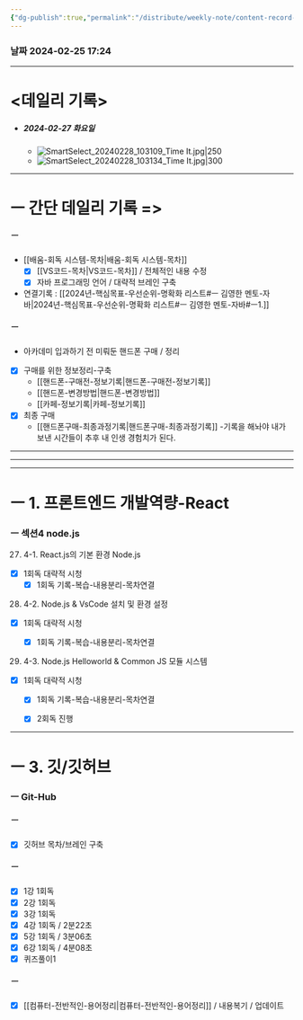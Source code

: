 ```yaml
---
{"dg-publish":true,"permalink":"/distribute/weekly-note/content-record-folder/2024-02-25-w4/","tags":["데일리-주간-기록"],"noteIcon":""}
---
```


### 날짜 2024-02-25 17:24

-------------------------------

# <데일리 기록> 

- ##### 2024-02-27 화요일
	- ![SmartSelect_20240228_103109_Time It.jpg|250](/img/user/%EC%B2%A8%EB%B6%80%ED%8C%8C%EC%9D%BC/SmartSelect_20240228_103109_Time%20It.jpg)
	- ![SmartSelect_20240228_103134_Time It.jpg|300](/img/user/%EC%B2%A8%EB%B6%80%ED%8C%8C%EC%9D%BC/SmartSelect_20240228_103134_Time%20It.jpg)


------------
# ㅡ 간단 데일리 기록 =>

##### ㅡ
- [[배움-회독 시스템-목차\|배움-회독 시스템-목차]] 
	- [x] [[VS코드-목차\|VS코드-목차]] / 전체적인 내용 수정
	- [x] 자바 프로그래밍 언어  / 대략적 브레인 구축
	
- 연결기록 : [[2024년-핵심목표-우선순위-명확화 리스트#ㅡ 김영한 멘토-자바\|2024년-핵심목표-우선순위-명확화 리스트#ㅡ 김영한 멘토-자바#ㅡ1.]]

##### ㅡ
- 아카데미 입과하기 전 미뤄둔 핸드폰 구매 / 정리
	
- [x] 구매를 위한 정보정리-구축
	- [[핸드폰-구매전-정보기록\|핸드폰-구매전-정보기록]]
	- [[핸드폰-변경방법\|핸드폰-변경방법]]
	- [[카페-정보기록\|카페-정보기록]]
- [x] 최종 구매
	- [[핸드폰구매-최종과정기록\|핸드폰구매-최종과정기록]]
	-기록을 해놔야 내가 보낸 시간들이 추후 내 인생 경험치가 된다.


----
----
---
# ㅡ 1. 프론트엔드 개발역량-React

### ㅡ 섹션4 node.js
27. 4-1. React.js의 기본 환경 Node.js
- [x] 1회독 대략적 시청
	- [x] 1회독 기록-복습-내용분리-목차연결

28. 4-2. Node.js & VsCode 설치 및 환경 설정
- [x] 1회독 대략적 시청
	- [x] 1회독 기록-복습-내용분리-목차연결


29. 4-3. Node.js Helloworld & Common JS 모듈 시스템
- [x] 1회독 대략적 시청
	- [x] 1회독 기록-복습-내용분리-목차연결
	- [x] 2회독 진행


----------------
# ㅡ 3. 깃/깃허브

### ㅡ Git-Hub
##### ㅡ 
- [x] 깃허브 목차/브레인 구축
	
##### ㅡ
- [x] 1강 1회독 
- [x] 2강 1회독
- [x] 3강 1회독
- [x] 4강 1회독 / 2분22초
- [x] 5강 1회독 / 3분06초
- [x] 6강 1회독 / 4분08초
- [x] 퀴즈풀이1
	
##### ㅡ
- [x] [[컴퓨터-전반적인-용어정리\|컴퓨터-전반적인-용어정리]] / 내용복기 / 업데이트


